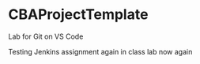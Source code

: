 # CBAProjectTemplate
Lab for Git on VS Code

Testing Jenkins assignment again in class lab now again


